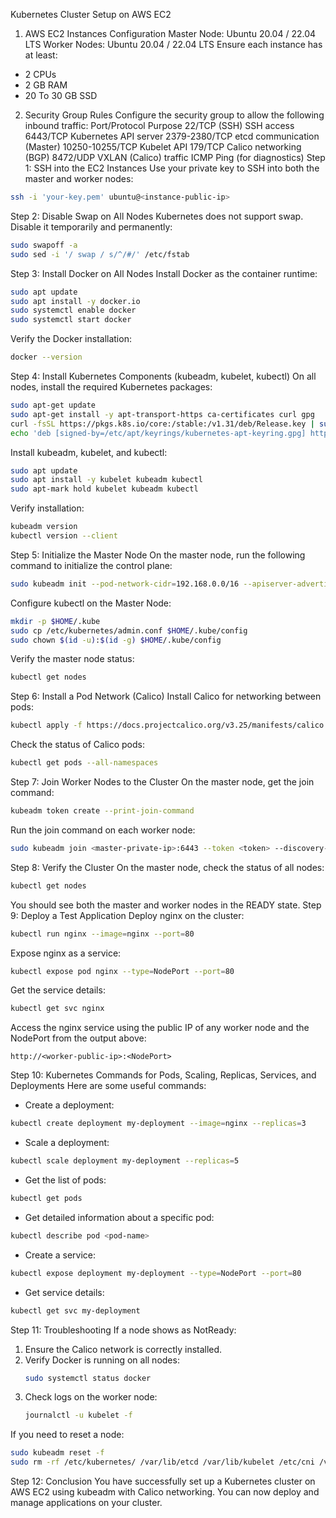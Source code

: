 Kubernetes Cluster Setup on AWS EC2
1. AWS EC2 Instances Configuration
Master Node: Ubuntu 20.04 / 22.04 LTS
Worker Nodes: Ubuntu 20.04 / 22.04 LTS
Ensure each instance has at least:
 - 2 CPUs
 - 2 GB RAM
 - 20 To 30 GB SSD
2. Security Group Rules
Configure the security group to allow the following inbound traffic:
Port/Protocol	Purpose
22/TCP (SSH)	SSH access
6443/TCP	Kubernetes API server
2379-2380/TCP	etcd communication (Master)
10250-10255/TCP	Kubelet API
179/TCP	Calico networking (BGP)
8472/UDP	VXLAN (Calico) traffic
ICMP	Ping (for diagnostics)
Step 1: SSH into the EC2 Instances
Use your private key to SSH into both the master and worker nodes:
```bash
ssh -i 'your-key.pem' ubuntu@<instance-public-ip>
```
Step 2: Disable Swap on All Nodes
Kubernetes does not support swap. Disable it temporarily and permanently:
```bash
sudo swapoff -a
sudo sed -i '/ swap / s/^/#/' /etc/fstab
```
Step 3: Install Docker on All Nodes
Install Docker as the container runtime:
```bash
sudo apt update
sudo apt install -y docker.io
sudo systemctl enable docker
sudo systemctl start docker
```
Verify the Docker installation:
```bash
docker --version
```
Step 4: Install Kubernetes Components (kubeadm, kubelet, kubectl)
On all nodes, install the required Kubernetes packages:
```bash
sudo apt-get update
sudo apt-get install -y apt-transport-https ca-certificates curl gpg
curl -fsSL https://pkgs.k8s.io/core:/stable:/v1.31/deb/Release.key | sudo gpg --dearmor -o /etc/apt/keyrings/kubernetes-apt-keyring.gpg
echo 'deb [signed-by=/etc/apt/keyrings/kubernetes-apt-keyring.gpg] https://pkgs.k8s.io/core:/stable:/v1.31/deb/ /' | sudo tee /etc/apt/sources.list.d/kubernetes.list
```
Install kubeadm, kubelet, and kubectl:
```bash
sudo apt update
sudo apt install -y kubelet kubeadm kubectl
sudo apt-mark hold kubelet kubeadm kubectl
```
Verify installation:
```bash
kubeadm version
kubectl version --client
```
Step 5: Initialize the Master Node
On the master node, run the following command to initialize the control plane:
```bash
sudo kubeadm init --pod-network-cidr=192.168.0.0/16 --apiserver-advertise-address=<master-private-ip>
```
Configure kubectl on the Master Node:
```bash
mkdir -p $HOME/.kube
sudo cp /etc/kubernetes/admin.conf $HOME/.kube/config
sudo chown $(id -u):$(id -g) $HOME/.kube/config
```
Verify the master node status:
```bash
kubectl get nodes
```
Step 6: Install a Pod Network (Calico)
Install Calico for networking between pods:
```bash
kubectl apply -f https://docs.projectcalico.org/v3.25/manifests/calico.yaml
```
Check the status of Calico pods:
```bash
kubectl get pods --all-namespaces
```
Step 7: Join Worker Nodes to the Cluster
On the master node, get the join command:
```bash
kubeadm token create --print-join-command
```
Run the join command on each worker node:
```bash
sudo kubeadm join <master-private-ip>:6443 --token <token> --discovery-token-ca-cert-hash <hash>
```
Step 8: Verify the Cluster
On the master node, check the status of all nodes:
```bash
kubectl get nodes
```
You should see both the master and worker nodes in the READY state.
Step 9: Deploy a Test Application
Deploy nginx on the cluster:
```bash
kubectl run nginx --image=nginx --port=80
```
Expose nginx as a service:
```bash
kubectl expose pod nginx --type=NodePort --port=80
```
Get the service details:
```bash
kubectl get svc nginx
```
Access the nginx service using the public IP of any worker node and the NodePort from the output above:
```plaintext
http://<worker-public-ip>:<NodePort>
```
Step 10: Kubernetes Commands for Pods, Scaling, Replicas, Services, and Deployments
Here are some useful commands:
- Create a deployment:
```bash
kubectl create deployment my-deployment --image=nginx --replicas=3
```
- Scale a deployment:
```bash
kubectl scale deployment my-deployment --replicas=5
```
- Get the list of pods:
```bash
kubectl get pods
```
- Get detailed information about a specific pod:
```bash
kubectl describe pod <pod-name>
```
- Create a service:
```bash
kubectl expose deployment my-deployment --type=NodePort --port=80
```
- Get service details:
```bash
kubectl get svc my-deployment
```
Step 11: Troubleshooting
If a node shows as NotReady:
1. Ensure the Calico network is correctly installed.
2. Verify Docker is running on all nodes:
   ```bash
   sudo systemctl status docker
   ```
3. Check logs on the worker node:
   ```bash
   journalctl -u kubelet -f
   ```
If you need to reset a node:
```bash
sudo kubeadm reset -f
sudo rm -rf /etc/kubernetes/ /var/lib/etcd /var/lib/kubelet /etc/cni /var/lib/cni
```
Step 12: Conclusion
You have successfully set up a Kubernetes cluster on AWS EC2 using kubeadm with Calico networking. You can now deploy and manage applications on your cluster.
